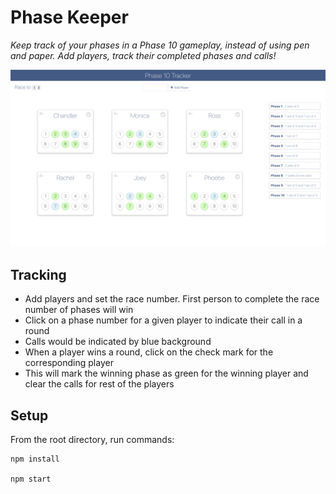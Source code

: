 # Phase Keeper

_Keep track of your phases in a Phase 10 gameplay, instead of using pen and paper. Add players, track their completed phases and calls!_

<img src="./images/screenshot.png" width="900"/>

## Tracking

- Add players and set the race number. First person to complete the race number of phases will win
- Click on a phase number for a given player to indicate their call in a round
- Calls would be indicated by blue background
- When a player wins a round, click on the check mark for the corresponding player
- This will mark the winning phase as green for the winning player and clear the calls for rest of the players

## Setup

From the root directory, run commands:

    npm install

    npm start
